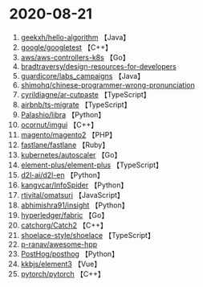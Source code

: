 # 2020-08-21

1. [geekxh/hello-algorithm](https://github.com/geekxh/hello-algorithm) 【Java】
2. [google/googletest](https://github.com/google/googletest) 【C++】
3. [aws/aws-controllers-k8s](https://github.com/aws/aws-controllers-k8s) 【Go】
4. [bradtraversy/design-resources-for-developers](https://github.com/bradtraversy/design-resources-for-developers) 
5. [guardicore/labs_campaigns](https://github.com/guardicore/labs_campaigns) 【Java】
6. [shimohq/chinese-programmer-wrong-pronunciation](https://github.com/shimohq/chinese-programmer-wrong-pronunciation) 
7. [cyrildiagne/ar-cutpaste](https://github.com/cyrildiagne/ar-cutpaste) 【TypeScript】
8. [airbnb/ts-migrate](https://github.com/airbnb/ts-migrate) 【TypeScript】
9. [Palashio/libra](https://github.com/Palashio/libra) 【Python】
10. [ocornut/imgui](https://github.com/ocornut/imgui) 【C++】
11. [magento/magento2](https://github.com/magento/magento2) 【PHP】
12. [fastlane/fastlane](https://github.com/fastlane/fastlane) 【Ruby】
13. [kubernetes/autoscaler](https://github.com/kubernetes/autoscaler) 【Go】
14. [element-plus/element-plus](https://github.com/element-plus/element-plus) 【TypeScript】
15. [d2l-ai/d2l-en](https://github.com/d2l-ai/d2l-en) 【Python】
16. [kangvcar/InfoSpider](https://github.com/kangvcar/InfoSpider) 【Python】
17. [rtivital/omatsuri](https://github.com/rtivital/omatsuri) 【JavaScript】
18. [abhimishra91/insight](https://github.com/abhimishra91/insight) 【Python】
19. [hyperledger/fabric](https://github.com/hyperledger/fabric) 【Go】
20. [catchorg/Catch2](https://github.com/catchorg/Catch2) 【C++】
21. [shoelace-style/shoelace](https://github.com/shoelace-style/shoelace) 【TypeScript】
22. [p-ranav/awesome-hpp](https://github.com/p-ranav/awesome-hpp) 
23. [PostHog/posthog](https://github.com/PostHog/posthog) 【Python】
24. [kkbjs/element3](https://github.com/kkbjs/element3) 【Vue】
25. [pytorch/pytorch](https://github.com/pytorch/pytorch) 【C++】
